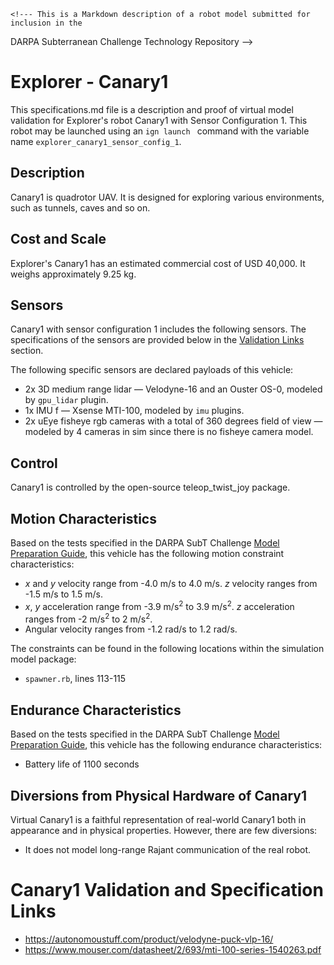 	<!--- This is a Markdown description of a robot model submitted for inclusion in the
DARPA Subterranean Challenge Technology Repository -->
# Explorer - Canary1
This specifications.md file is a description and proof of virtual model validation for
Explorer's robot Canary1 with Sensor Configuration 1. This robot may be launched using
an `ign launch ` command with the variable name `explorer_canary1_sensor_config_1`.

## Description
Canary1 is quadrotor UAV. It is designed for exploring various environments, such as tunnels, caves and so on.

## Cost and Scale
Explorer's Canary1 has an estimated commercial cost of USD 40,000. It weighs approximately 9.25 kg.

## Sensors
Canary1 with sensor configuration 1 includes the following sensors. The specifications of the sensors are provided below in
the [Validation Links](#validation_links) section.

The following specific sensors are declared payloads of this vehicle:

* 2x 3D medium range lidar &mdash; Velodyne-16 and an Ouster OS-0, modeled by `gpu_lidar` plugin.
* 1x IMU f &mdash; Xsense MTI-100, modeled by `imu` plugins.
* 2x uEye fisheye rgb cameras with a total of 360 degrees field of view  &mdash; modeled by 4 cameras in sim since there is no fisheye camera model.

## Control
Canary1 is controlled by the open-source teleop_twist_joy package.

## Motion Characteristics
Based on the tests specified in the DARPA SubT Challenge [Model Preparation
Guide](https://subtchallenge.com/resources/Simulation_Model_Preparation_Guide.pdf), this vehicle has the following motion
constraint characteristics:

* _x_ and _y_ velocity range from -4.0 m/s to 4.0 m/s. _z_ velocity ranges from -1.5 m/s to 1.5 m/s.
* _x_, _y_ acceleration range from -3.9 m/s<sup>2</sup> to 3.9 m/s<sup>2</sup>. _z_ acceleration ranges from -2 m/s<sup>2</sup> to 2 m/s<sup>2</sup>.
* Angular velocity ranges from -1.2 rad/s to 1.2 rad/s.

The constraints can be found in the following locations within the simulation model package:

* `spawner.rb`, lines 113-115

## Endurance Characteristics
Based on the tests specified in the DARPA SubT Challenge [Model Preparation
Guide](https://subtchallenge.com/resources/Simulation_Model_Preparation_Guide.pdf), this vehicle has the following
endurance characteristics:

* Battery life of 1100 seconds

## Diversions from Physical Hardware of Canary1
Virtual Canary1 is a faithful representation of real-world Canary1 both in appearance and
in physical properties. However, there are few diversions:
* It does not model long-range Rajant communication of the real robot.

# <a name="validation_links"></a>Canary1 Validation and Specification Links

* https://autonomoustuff.com/product/velodyne-puck-vlp-16/
* https://www.mouser.com/datasheet/2/693/mti-100-series-1540263.pdf
